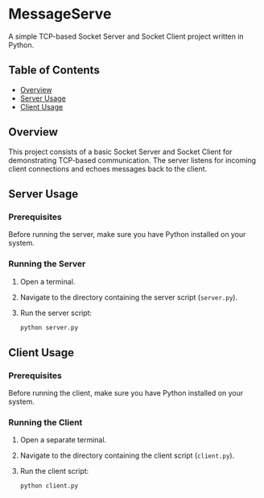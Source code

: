 # MessageServe

A simple TCP-based Socket Server and Socket Client project written in Python.

## Table of Contents

- [Overview](#overview)
- [Server Usage](#server-usage)
- [Client Usage](#client-usage)

## Overview

This project consists of a basic Socket Server and Socket Client for demonstrating TCP-based communication. The server listens for incoming client connections and echoes messages back to the client.

## Server Usage

### Prerequisites

Before running the server, make sure you have Python installed on your system.

### Running the Server

1. Open a terminal.

2. Navigate to the directory containing the server script (`server.py`).

3. Run the server script:

   ```bash
   python server.py

## Client Usage

### Prerequisites

Before running the client, make sure you have Python installed on your system.

### Running the Client

1. Open a separate terminal.

2. Navigate to the directory containing the client script (`client.py`).

3. Run the client script:

   ```bash
   python client.py


